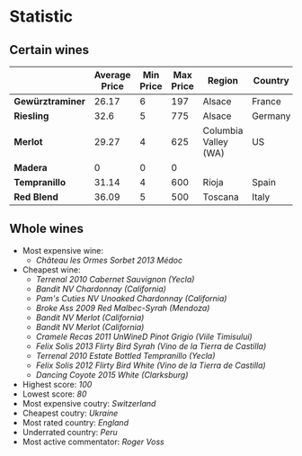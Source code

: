 # Statistic

## Certain wines
| |Average Price|Min Price|Max Price|Region|Country|Average Score|
-|-|-|-|-|-|-|
|**Gewürztraminer**|26.17|6|197|Alsace|France|88.56|
|**Riesling**|32.6|5|775|Alsace|Germany|89.48|
|**Merlot**|29.27|4|625|Columbia Valley (WA)|US|87.16|
|**Madera**|0|0|0| | |0|
|**Tempranillo**|31.14|4|600|Rioja|Spain|87.47|
|**Red Blend**|36.09|5|500|Toscana|Italy|88.37|

## Whole wines
* Most expensive wine:
	* _Château les Ormes Sorbet 2013  Médoc_
* Cheapest wine:
	* _Terrenal 2010 Cabernet Sauvignon (Yecla)_
	* _Bandit NV Chardonnay (California)_
	* _Pam's Cuties NV Unoaked Chardonnay (California)_
	* _Broke Ass 2009 Red Malbec-Syrah (Mendoza)_
	* _Bandit NV Merlot (California)_
	* _Bandit NV Merlot (California)_
	* _Cramele Recas 2011 UnWineD Pinot Grigio (Viile Timisului)_
	* _Felix Solis 2013 Flirty Bird Syrah (Vino de la Tierra de Castilla)_
	* _Terrenal 2010 Estate Bottled Tempranillo (Yecla)_
	* _Felix Solis 2012 Flirty Bird White (Vino de la Tierra de Castilla)_
	* _Dancing Coyote 2015 White (Clarksburg)_
* Highest score: _100_
* Lowest score: _80_
* Most expensive coutry: _Switzerland_
* Cheapest coutry: _Ukraine_
* Most rated country: _England_
* Underrated country: _Peru_
* Most active commentator: _Roger Voss_
